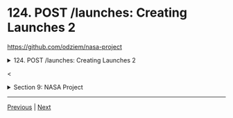 # 124. POST /launches: Creating Launches 2


https://github.com/odziem/nasa-project


<details>
  <summary> 124. POST /launches: Creating Launches 2 </summary>

-   `server/src/models/launches.model.js` 
```
const launches = new Map();

let latestFlightNumber = 100;

const launch = {
    flightNumber: 100,
    mission: 'Kepler Exploration X',
    rocket: 'Explorer IS1',
    launchDate: new Date('December 27, 2030'),
    destination: 'Kepler-442 b',
    customer: ['ZTM', 'NASA'],
    upcoming: true,
    success: true
};

launches.set(launch.flightNumber, launch);

function getAllLaunches () {
    return Array.from(launches.values());
}

function addNewLaunch(launch) {
    latestFlightNumber++;
    launches.set(
        latestFlightNumber, 
        Object.assign(launch, {
            success: true,
            upcoming: true,
            customer: ['Zero to Mastery', 'NASA'],
            flightNumber: latestFlightNumber,

    }));
}

module.exports = {
    getAllLaunches,
    addNewLaunch,
}
```

-   `server/src/routes/launches/launches.controller.js`
```
const { 
    getAllLaunches, 
    addNewLaunch, 
} = require('../../models/launches.model');

function httpGetAllLaunches(req, res) {
    return res.status(200).json(getAllLaunches());
}

function httpAddNewLaunch (req, res) {
    const launch = req.body;

    launch.launchDate = new Date(launch.launchDate);

    addNewLaunch(launch);
    return res.status(201).json(launch);
}

module.exports = {
    httpGetAllLaunches,
    httpAddNewLaunch,
}
```

-   `server/src/routes/launches/launches.router.js`
```
const express = require('express');
const {
    httpGetAllLaunches,
    httpAddNewLaunch,
} = require('./launches.controller');

const launchesRouter = express.Router();

launchesRouter.get('/', httpGetAllLaunches);
launchesRouter.post('/', httpAddNewLaunch);

module.exports = launchesRouter;
```

-   `server/src/routes/planets/planets.router.js`
```
const express = require('express');

const {
    httpGetAllPlanets,
} = require('./planets.controller');

const planetsRouter = express.Router();

planetsRouter.get('/', httpGetAllPlanets);

module.exports = planetsRouter;
```

-   `server/src/app.js`
```
const path = require('path');
const express = require('express');
const cors = require('cors');
const morgan = require('morgan');

const planetsRouter = require('./routes/planets/planets.router');
const launchesRouter = require('./routes/launches/launches.router');

const app = express();

app.use(cors({
    origin: 'http://localhost:3000',
}));
app.use(morgan('combined'));

app.use(express.json());
app.use(express.static(path.join(__dirname, '..', 'public' )));

app.use('/planets', planetsRouter);
app.use('/launches', launchesRouter);
app.get('/*', (req, res) => {
    res.sendFile(path.join(__dirname, '..', 'public', 'index.html'))
})

module.exports = app;
```

- goto postman `GET http://localhost:8000/launches`

<p align="center" >
    <img src="../imags/120_GET_launches_2.png" width="100%" > 
</p> 

- goto postman `GET http://localhost:8000/planets`

<p align="center" >
    <img src="../imags/120_GET_launches_3.png" width="100%" > 
</p> 

- postman `Post http://localhost:8000/launches`
    -   Body --> raw --> JSON
```
{
    "mission": "ZTM155",
    "rocket": "ZTM Experimental IS1",
    "destination": "Kepler-186 f",
    "launchDate": "January 17, 2030"
}
```

<p align="center" >
    <img src="../imags/124_POST_launches_Creating-Launches-2.png" width="100%" > 
    <img src="../imags/124_POST_launches_Creating-Launches-2_2.png" width="100%" > 
</p> 

**issues** with `launchDate` 

- postman `Post http://localhost:8000/launches`
    -   Body --> raw --> JSON
```
{
    "mission": "ZTM155",
    "rocket": "ZTM Experimental IS1",
    "destination": "Kepler-186 f",
    "launchDate": "hello"
}
```

<p align="center" >
    <img src="../imags/124_POST_launches_Creating-Launches-2_4.png" width="100%" > 
    <img src="../imags/124_POST_launches_Creating-Launches-2_3.png" width="100%" > 
</p> 


</details>  

<<details>
  <summary> Section 9: NASA Project </summary>

  - [Codebase: nasa-project](../src/s9_nasa-project/)

</details>

---

[Previous](./123_POST_launches_Creating-Launches-1.md) | [Next](./125_POST_launches_Validation-For-POST-Requests.md)